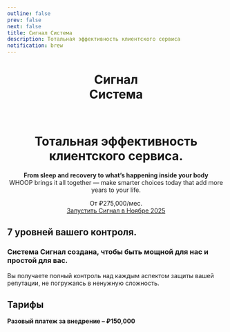 ```yaml
---
outline: false
prev: false
next: false
title: Сигнал Система
description: Тотальная эффективность клиентского сервиса
notification: brew
---
```


<SignalProductsSlider />

<div align="center">

<h1 class="responsive-heading">Сигнал<br>Система</h1>

<br>

<h1>
  <span>Тотальная эффективность</span><br class="mobile-break"> <span>клиентского сервиса.</span>
</h1>

<p>
  <strong>From sleep and recovery to what’s happening inside your body</strong><br class="mobile-break"> WHOOP brings it all together — make smarter choices today that add more years to your life.
</p>

<div class="checkup-cta-section">
  <div class="checkup-price">От ₽275,000/мес.</div>
  <a href="/apply" class="btn-cta">Запустить Сигнал в Ноябре 2025</a>
</div>

</div>

<Dialogs3Cards />

## 7 уровней вашего контроля.

### Система Сигнал создана, чтобы быть мощной для нас и простой для вас. 

Вы получаете полный контроль над каждым аспектом защиты вашей репутации, не погружаясь в ненужную сложность.

<Dialogs7LevelsControl />

## Тарифы

**Разовый платеж за внедрение – ₽150,000**

<FitnessTarifs />




